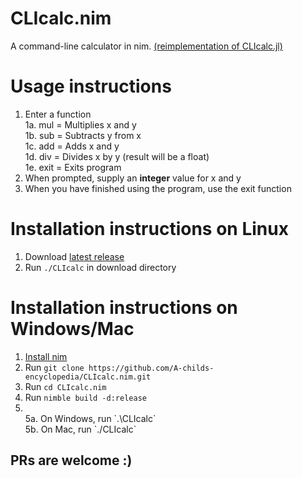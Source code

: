 # CLIcalc.nim
A command-line calculator in nim. [(reimplementation of CLIcalc.jl)](https://github.com/A-childs-encyclopedia/CLIcalc.jl/)

# Usage instructions
1. Enter a function <br/>
   1a. mul = Multiplies x and y <br/>
   1b. sub = Subtracts y from x <br/>
   1c. add = Adds x and y <br/>
   1d. div = Divides x by y (result will be a float) <br/>
   1e. exit = Exits program <br/>
2. When prompted, supply an **integer** value for x and y
3. When you have finished using the program, use the exit function

# Installation instructions on Linux
1. Download [latest release](https://github.com/A-childs-encyclopedia/CLIcalc.nim/releases)
2. Run `./CLIcalc` in download directory

# Installation instructions on Windows/Mac
1. [Install nim](https://nim-lang.org/install.html)
2. Run `git clone https://github.com/A-childs-encyclopedia/CLIcalc.nim.git`
3. Run `cd CLIcalc.nim`
4. Run `nimble build -d:release`
5. <br/>
   5a. On Windows, run `.\CLIcalc` <br/>
   5b. On Mac, run `./CLIcalc`

## PRs are welcome :)
